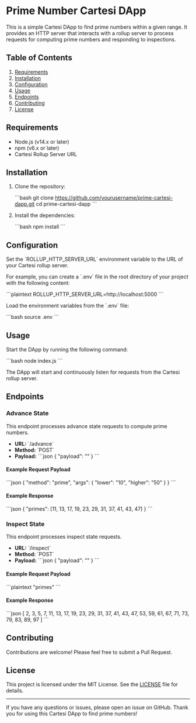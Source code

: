 
# Prime Number Cartesi DApp

This is a simple Cartesi DApp to find prime numbers within a given range. It provides an HTTP server that interacts with a rollup server to process requests for computing prime numbers and responding to inspections.

## Table of Contents

1. [Requirements](#requirements)
2. [Installation](#installation)
3. [Configuration](#configuration)
4. [Usage](#usage)
5. [Endpoints](#endpoints)
6. [Contributing](#contributing)
7. [License](#license)

## Requirements

- Node.js (v14.x or later)
- npm (v6.x or later)
- Cartesi Rollup Server URL

## Installation

1. Clone the repository:

   \`\`\`bash
   git clone https://github.com/yourusername/prime-cartesi-dapp.git
   cd prime-cartesi-dapp
   \`\`\`

2. Install the dependencies:

   \`\`\`bash
   npm install
   \`\`\`

## Configuration

Set the \`ROLLUP_HTTP_SERVER_URL\` environment variable to the URL of your Cartesi rollup server.

For example, you can create a \`.env\` file in the root directory of your project with the following content:

\`\`\`plaintext
ROLLUP_HTTP_SERVER_URL=http://localhost:5000
\`\`\`

Load the environment variables from the \`.env\` file:

\`\`\`bash
source .env
\`\`\`

## Usage

Start the DApp by running the following command:

\`\`\`bash
node index.js
\`\`\`

The DApp will start and continuously listen for requests from the Cartesi rollup server.

## Endpoints

### Advance State

This endpoint processes advance state requests to compute prime numbers.

- **URL:** \`/advance\`
- **Method:** \`POST\`
- **Payload:**
  \`\`\`json
  {
    "payload": "<hex-encoded JSON string>"
  }
  \`\`\`

#### Example Request Payload

\`\`\`json
{
  "method": "prime",
  "args": {
    "lower": "10",
    "higher": "50"
  }
}
\`\`\`

#### Example Response

\`\`\`json
{
  "primes": [11, 13, 17, 19, 23, 29, 31, 37, 41, 43, 47]
}
\`\`\`

### Inspect State

This endpoint processes inspect state requests.

- **URL:** \`/inspect\`
- **Method:** \`POST\`
- **Payload:**
  \`\`\`json
  {
    "payload": "<hex-encoded string>"
  }
  \`\`\`

#### Example Request Payload

\`\`\`plaintext
"primes"
\`\`\`

#### Example Response

\`\`\`json
[
  2, 3, 5, 7, 11, 13, 17, 19, 23, 29, 31, 37, 41, 43, 47, 53, 59, 61, 67, 71, 73, 79, 83, 89, 97
]
\`\`\`

## Contributing

Contributions are welcome! Please feel free to submit a Pull Request.

## License

This project is licensed under the MIT License. See the [LICENSE](LICENSE) file for details.

---

If you have any questions or issues, please open an issue on GitHub. Thank you for using this Cartesi DApp to find prime numbers!
